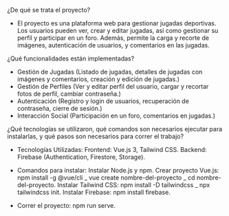 ¿De qué se trata el proyecto?
- El proyecto es una plataforma web para gestionar jugadas deportivas. Los usuarios pueden ver, crear y editar jugadas, así como gestionar su perfil y participar en un foro. Además, permite la carga y recorte de imágenes, autenticación de usuarios, y comentarios en las jugadas.

¿Qué funcionalidades están implementadas?
- Gestión de Jugadas (Listado de jugadas, detalles de jugadas con imágenes y comentarios, creación y edición de jugadas.)
- Gestión de Perfiles (Ver y editar perfil del usuario, cargar y recortar fotos de perfil, cambiar contraseña.)
- Autenticación (Registro y login de usuarios, recuperación de contraseña, cierre de sesión.)
- Interacción Social (Participación en un foro, comentarios en jugadas.)

¿Qué tecnologías se utilizaron, qué comandos son necesarios ejecutar para instalarlas, y qué pasos son necesarios para correr el trabajo?
- Tecnologías Utilizadas:
    Frontend: Vue.js 3, Tailwind CSS.
    Backend: Firebase (Authentication, Firestore, Storage).

- Comandos para instalar:
    Instalar Node.js y npm.
    Crear proyecto Vue.js:  npm install -g @vue/cli _ vue create nombre-del-proyecto _ cd nombre-del-proyecto.
    Instalar Tailwind CSS:  npm install -D tailwindcss _ npx tailwindcss init.
    Instalar Firebase:      npm install firebase.

- Correr el proyecto:       npm run serve.